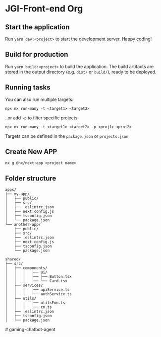 # JGI-Front-end Org

## Start the application

Run `yarn dev:<project>` to start the development server. Happy coding!

## Build for production

Run `yarn build:<project>` to build the application. The build artifacts are stored in the output directory (e.g. `dist/` or `build/`), ready to be deployed.

## Running tasks

You can also run multiple targets:

```
npx nx run-many -t <target1> <target2>
```

..or add `-p` to filter specific projects

```
npx nx run-many -t <target1> <target2> -p <proj1> <proj2>
```

Targets can be defined in the `package.json` or `projects.json`.

## Create New APP

```
nx g @nx/next:app <project name>
```

## Folder structure

```
apps/
├── my-app/
│   ├── public/
│   ├── src/
│   ├── .eslintrc.json
│   ├── next.config.js
│   ├── tsconfig.json
│   └── package.json
└── another-app/
    ├── public/
    ├── src/
    ├── .eslintrc.json
    ├── next.config.js
    ├── tsconfig.json
    └── package.json
```

```
shared/
├── src/
│   ├── components/
│   │   │   ├── ui/
│   │   │   ├── ├── Button.tsx
│   │   │   ├── └── Card.tsx
│   ├── services/
│   │   │   ├── apiService.ts
│   │   │   └── authService.ts
│   ├── utils/
│   │   │   ├── utilsFun.ts
│   │   │   └── cn.ts
│   ├── .eslintrc.json
│   ├── tsconfig.json
│   └── package.json
```
#   g a m i n g - c h a t b o t - a g e n t  
 